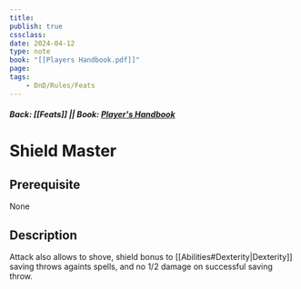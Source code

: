 ```yaml
---
title:
publish: true
cssclass:
date: 2024-04-12
type: note
book: "[[Players Handbook.pdf]]"
page: 
tags:
    - DnD/Rules/Feats
---
```


##### Back: [[Feats]] || Book: [Player's Handbook](https://drive.google.com/drive/folders/1O5bhpYizcIT5xxAoLOuzCRht_PVS7VSG?usp=sharing)

# Shield Master


## Prerequisite 
None

## Description
Attack also allows to shove, shield bonus to [[Abilities#Dexterity|Dexterity]] saving throws againts spells, and no 1/2 damage on successful saving throw.